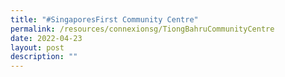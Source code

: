 ```yaml
---
title: "#SingaporesFirst Community Centre"
permalink: /resources/connexionsg/TiongBahruCommunityCentre
date: 2022-04-23
layout: post
description: ""
---
```

